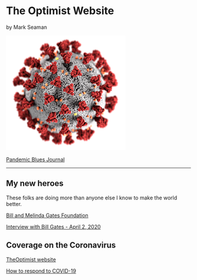 # The Optimist Website

by Mark Seaman

![](img/coronavirus.png)


[Pandemic Blues Journal](Index)

---


## My new heroes

These folks are doing more than anyone else I know to make the world better.

[Bill and Melinda Gates Foundation](https://www.gatesfoundation.org/)

[Interview with Bill Gates - April 2, 2020](https://www.cbsnews.com/video/extended-interview-bill-gates-on-coronavirus-pandemic/)


## Coverage on the Coronavirus 

[TheOptimist website](https://www.gatesfoundation.org/TheOptimist/coronavirus)

[How to respond to COVID-19](https://www.gatesnotes.com/Health/How-to-respond-to-COVID-19)

